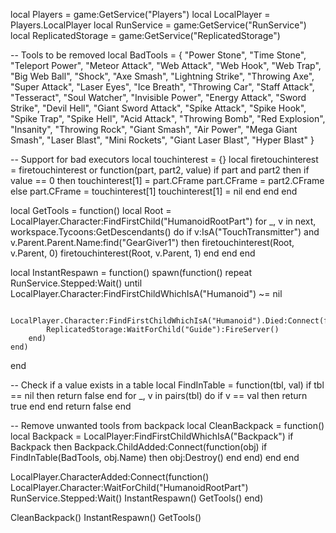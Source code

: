 local Players = game:GetService("Players")
local LocalPlayer = Players.LocalPlayer
local RunService = game:GetService("RunService")
local ReplicatedStorage = game:GetService("ReplicatedStorage")

-- Tools to be removed
local BadTools = {
    "Power Stone", "Time Stone", "Teleport Power", "Meteor Attack", "Web Attack", "Web Hook", "Web Trap", 
    "Big Web Ball", "Shock", "Axe Smash", "Lightning Strike", "Throwing Axe", "Super Attack", "Laser Eyes", 
    "Ice Breath", "Throwing Car", "Staff Attack", "Tesseract", "Soul Watcher", "Invisible Power", "Energy Attack", 
    "Sword Strike", "Devil Hell", "Giant Sword Attack", "Spike Attack", "Spike Hook", "Spike Trap", "Spike Hell", 
    "Acid Attack", "Throwing Bomb", "Red Explosion", "Insanity", "Throwing Rock", "Giant Smash", "Air Power", 
    "Mega Giant Smash", "Laser Blast", "Mini Rockets", "Giant Laser Blast", "Hyper Blast"
}

-- Support for bad executors
local touchinterest = {}
local firetouchinterest = firetouchinterest or function(part, part2, value)
    if part and part2 then
        if value == 0 then
            touchinterest[1] = part.CFrame
            part.CFrame = part2.CFrame
        else
            part.CFrame = touchinterest[1]
            touchinterest[1] = nil
        end
    end
end

local GetTools = function()
    local Root = LocalPlayer.Character:FindFirstChild("HumanoidRootPart")
    for _, v in next, workspace.Tycoons:GetDescendants() do
        if v:IsA("TouchTransmitter") and v.Parent.Parent.Name:find("GearGiver1") then
            firetouchinterest(Root, v.Parent, 0)
            firetouchinterest(Root, v.Parent, 1)
        end
    end
end

local InstantRespawn = function()
    spawn(function()
        repeat
            RunService.Stepped:Wait()
        until LocalPlayer.Character:FindFirstChildWhichIsA("Humanoid") ~= nil

        LocalPlayer.Character:FindFirstChildWhichIsA("Humanoid").Died:Connect(function()
            ReplicatedStorage:WaitForChild("Guide"):FireServer()
        end)
    end)
end

-- Check if a value exists in a table
local FindInTable = function(tbl, val)
    if tbl == nil then return false end
    for _, v in pairs(tbl) do
        if v == val then return true end
    end 
    return false
end

-- Remove unwanted tools from backpack
local CleanBackpack = function()
    local Backpack = LocalPlayer:FindFirstChildWhichIsA("Backpack")
    if Backpack then
        Backpack.ChildAdded:Connect(function(obj)
            if FindInTable(BadTools, obj.Name) then
                obj:Destroy()
            end
        end)
    end
end

LocalPlayer.CharacterAdded:Connect(function()
    LocalPlayer.Character:WaitForChild("HumanoidRootPart")
    RunService.Stepped:Wait()
    InstantRespawn()
    GetTools()
end)

CleanBackpack()
InstantRespawn()
GetTools()
